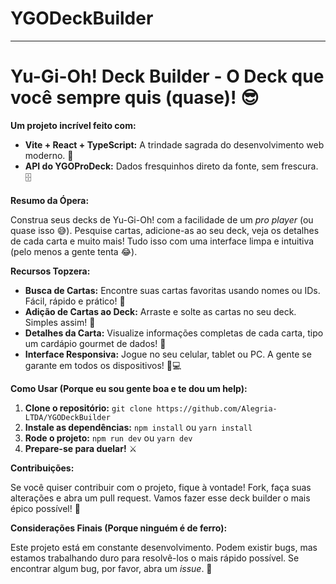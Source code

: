 # YGODeckBuilder
-------------------------------------
# Yu-Gi-Oh! Deck Builder - O Deck que você sempre quis (quase)! 😎

**Um projeto incrível feito com:**

*   **Vite + React + TypeScript:** A trindade sagrada do desenvolvimento web moderno. 🚀
*   **API do YGOProDeck:** Dados fresquinhos direto da fonte, sem frescura. 🗄️

**Resumo da Ópera:**

Construa seus decks de Yu-Gi-Oh! com a facilidade de um *pro player* (ou quase isso 😅).  Pesquise cartas, adicione-as ao seu deck, veja os detalhes de cada carta e muito mais!  Tudo isso com uma interface limpa e intuitiva (pelo menos a gente tenta 😂).

**Recursos Topzera:**

*   **Busca de Cartas:** Encontre suas cartas favoritas usando nomes ou IDs.  Fácil, rápido e prático! 🔎
*   **Adição de Cartas ao Deck:** Arraste e solte as cartas no seu deck.  Simples assim!  🧱
*   **Detalhes da Carta:**  Visualize informações completas de cada carta, tipo um cardápio gourmet de dados! 🤤
*   **Interface Responsiva:**  Jogue no seu celular, tablet ou PC.  A gente se garante em todos os dispositivos! 📱💻

**Como Usar (Porque eu sou gente boa e te dou um help):**

1.  **Clone o repositório:**  `git clone https://github.com/Alegria-LTDA/YGODeckBuilder`
2.  **Instale as dependências:**  `npm install` ou `yarn install`
3.  **Rode o projeto:**  `npm run dev` ou `yarn dev`
4.  **Prepare-se para duelar!** ⚔️

**Contribuições:**

Se você quiser contribuir com o projeto, fique à vontade!  Fork, faça suas alterações e abra um pull request.  Vamos fazer esse deck builder o mais épico possível! 🤩

**Considerações Finais (Porque ninguém é de ferro):**

Este projeto está em constante desenvolvimento.  Podem existir bugs, mas estamos trabalhando duro para resolvê-los o mais rápido possível.  Se encontrar algum bug, por favor, abra um *issue*.  🙏

